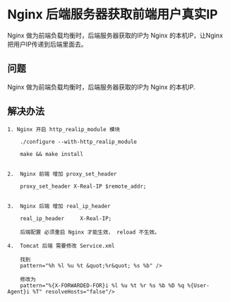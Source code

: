 # Nginx 后端服务器获取前端用户真实IP



Nginx 做为前端负载均衡时，后端服务器获取的IP为 Nginx 的本机IP，让Nginx 把用户IP传递到后端里面去。

## 问题

Nginx 做为前端负载均衡时，后端服务器获取的IP为 Nginx 的本机IP.


## 解决办法


```
1. Nginx 开启 http_realip_module 模块

    ./configure --with-http_realip_module

    make && make install

	
2.  Nginx 前端 增加 proxy_set_header
 
    proxy_set_header X-Real-IP $remote_addr;


3.  Nginx 后端 增加 real_ip_header

    real_ip_header     X-Real-IP;
	
	后端配置 必须重启 Nginx 才能生效， reload 不生效。

4.  Tomcat 后端 需要修改 Service.xml

    找到 
	pattern="%h %l %u %t &quot;%r&quot; %s %b" />
	
	修改为 
	pattern="%{X-FORWARDED-FOR}i %l %u %t %r %s %b %D %q %{User-Agent}i %T" resolveHosts="false"/>
	
```



